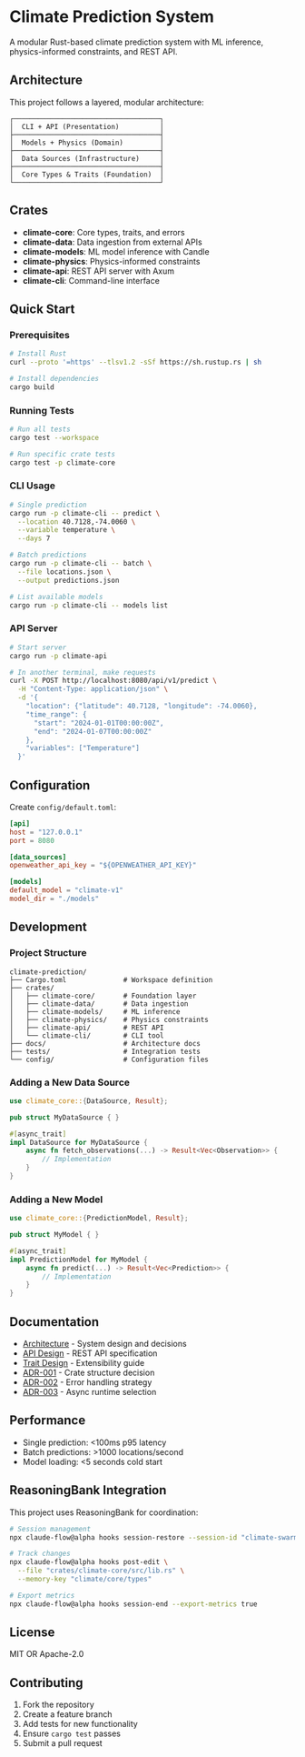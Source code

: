 # Climate Prediction System

A modular Rust-based climate prediction system with ML inference, physics-informed constraints, and REST API.

## Architecture

This project follows a layered, modular architecture:

```
┌────────────────────────────────────┐
│  CLI + API (Presentation)          │
├────────────────────────────────────┤
│  Models + Physics (Domain)         │
├────────────────────────────────────┤
│  Data Sources (Infrastructure)     │
├────────────────────────────────────┤
│  Core Types & Traits (Foundation)  │
└────────────────────────────────────┘
```

## Crates

- **climate-core**: Core types, traits, and errors
- **climate-data**: Data ingestion from external APIs
- **climate-models**: ML model inference with Candle
- **climate-physics**: Physics-informed constraints
- **climate-api**: REST API server with Axum
- **climate-cli**: Command-line interface

## Quick Start

### Prerequisites
```bash
# Install Rust
curl --proto '=https' --tlsv1.2 -sSf https://sh.rustup.rs | sh

# Install dependencies
cargo build
```

### Running Tests
```bash
# Run all tests
cargo test --workspace

# Run specific crate tests
cargo test -p climate-core
```

### CLI Usage
```bash
# Single prediction
cargo run -p climate-cli -- predict \
  --location 40.7128,-74.0060 \
  --variable temperature \
  --days 7

# Batch predictions
cargo run -p climate-cli -- batch \
  --file locations.json \
  --output predictions.json

# List available models
cargo run -p climate-cli -- models list
```

### API Server
```bash
# Start server
cargo run -p climate-api

# In another terminal, make requests
curl -X POST http://localhost:8080/api/v1/predict \
  -H "Content-Type: application/json" \
  -d '{
    "location": {"latitude": 40.7128, "longitude": -74.0060},
    "time_range": {
      "start": "2024-01-01T00:00:00Z",
      "end": "2024-01-07T00:00:00Z"
    },
    "variables": ["Temperature"]
  }'
```

## Configuration

Create `config/default.toml`:
```toml
[api]
host = "127.0.0.1"
port = 8080

[data_sources]
openweather_api_key = "${OPENWEATHER_API_KEY}"

[models]
default_model = "climate-v1"
model_dir = "./models"
```

## Development

### Project Structure
```
climate-prediction/
├── Cargo.toml              # Workspace definition
├── crates/
│   ├── climate-core/       # Foundation layer
│   ├── climate-data/       # Data ingestion
│   ├── climate-models/     # ML inference
│   ├── climate-physics/    # Physics constraints
│   ├── climate-api/        # REST API
│   └── climate-cli/        # CLI tool
├── docs/                   # Architecture docs
├── tests/                  # Integration tests
└── config/                 # Configuration files
```

### Adding a New Data Source
```rust
use climate_core::{DataSource, Result};

pub struct MyDataSource { }

#[async_trait]
impl DataSource for MyDataSource {
    async fn fetch_observations(...) -> Result<Vec<Observation>> {
        // Implementation
    }
}
```

### Adding a New Model
```rust
use climate_core::{PredictionModel, Result};

pub struct MyModel { }

#[async_trait]
impl PredictionModel for MyModel {
    async fn predict(...) -> Result<Vec<Prediction>> {
        // Implementation
    }
}
```

## Documentation

- [Architecture](docs/ARCHITECTURE.md) - System design and decisions
- [API Design](docs/API-DESIGN.md) - REST API specification
- [Trait Design](docs/TRAIT-DESIGN.md) - Extensibility guide
- [ADR-001](docs/ADR-001-crate-structure.md) - Crate structure decision
- [ADR-002](docs/ADR-002-error-handling.md) - Error handling strategy
- [ADR-003](docs/ADR-003-async-runtime.md) - Async runtime selection

## Performance

- Single prediction: <100ms p95 latency
- Batch predictions: >1000 locations/second
- Model loading: <5 seconds cold start

## ReasoningBank Integration

This project uses ReasoningBank for coordination:

```bash
# Session management
npx claude-flow@alpha hooks session-restore --session-id "climate-swarm"

# Track changes
npx claude-flow@alpha hooks post-edit \
  --file "crates/climate-core/src/lib.rs" \
  --memory-key "climate/core/types"

# Export metrics
npx claude-flow@alpha hooks session-end --export-metrics true
```

## License

MIT OR Apache-2.0

## Contributing

1. Fork the repository
2. Create a feature branch
3. Add tests for new functionality
4. Ensure `cargo test` passes
5. Submit a pull request
